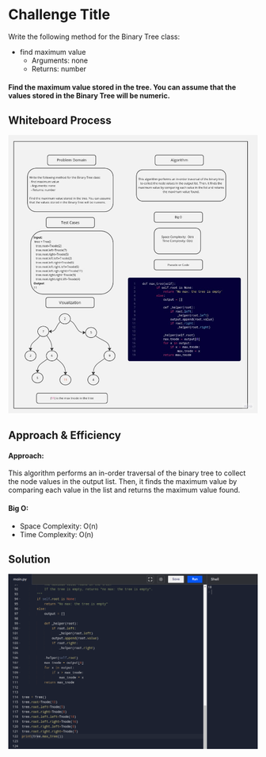 # Challenge Title

Write the following method for the Binary Tree class:

- find maximum value
  - Arguments: none
  - Returns: number

#### Find the maximum value stored in the tree. You can assume that the values stored in the Binary Tree will be numeric.

## Whiteboard Process

![White Board](<../code_challenge16(tree_max)/assets/tree_max.jpg>)

## Approach & Efficiency

#### **Approach:**

This algorithm performs an in-order traversal of the binary tree to collect the node values in the output list. Then, it finds the maximum value by comparing each value in the list and returns the maximum value found.

#### **Big O:**

- Space Complexity: O(n)
- Time Complexity: O(n)

## Solution

![Solution](<../code_challenge16(tree_max)/assets/tree_max_run.png>)
